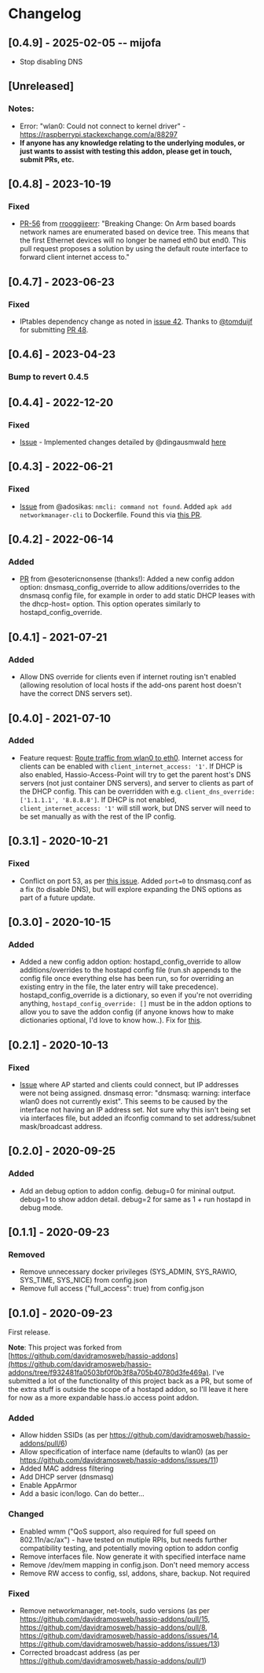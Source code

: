 # Changelog

## [0.4.9] - 2025-02-05 -- mijofa
- Stop disabling DNS

## [Unreleased]

### Notes:
- Error: "wlan0: Could not connect to kernel driver" - https://raspberrypi.stackexchange.com/a/88297
- **If anyone has any knowledge relating to the underlying modules, or just wants to assist with testing this addon, please get in touch, submit PRs, etc.**

## [0.4.8] - 2023-10-19

### Fixed
- [PR-56](https://github.com/mattlongman/Hassio-Access-Point/pull/56) from [rrooggiieerr](https://github.com/rrooggiieerr): "Breaking Change: On Arm based boards network names are enumerated based on device tree. This means that the first Ethernet devices will no longer be named eth0 but end0. This pull request proposes a solution by using the default route interface to forward client internet access to."

## [0.4.7] - 2023-06-23

### Fixed
- IPtables dependency change as noted in [issue 42](https://github.com/mattlongman/Hassio-Access-Point/issues/42#issuecomment-1579294919). Thanks to [@tomduijf](https://github.com/tomduijf) for submitting [PR 48](https://github.com/mattlongman/Hassio-Access-Point/pull/48).

## [0.4.6] - 2023-04-23

### Bump to revert 0.4.5

## [0.4.4] - 2022-12-20

### Fixed
- [Issue](https://github.com/mattlongman/Hassio-Access-Point/issues/11) - Implemented changes detailed by @dingausmwald [here](https://github.com/mattlongman/Hassio-Access-Point/issues/11#issuecomment-1360142164)

## [0.4.3] - 2022-06-21

### Fixed
- [Issue](https://github.com/mattlongman/Hassio-Access-Point/issues/31) from @adosikas: `nmcli: command not found`. Added `apk add networkmanager-cli` to Dockerfile. Found this via [this PR](https://github.com/hassio-addons/addon-ssh/pull/415).

## [0.4.2] - 2022-06-14

### Added
- [PR](https://github.com/mattlongman/Hassio-Access-Point/pull/23) from @esotericnonsense (thanks!): Added a new config addon option: dnsmasq_config_override to allow additions/overrides to the dnsmasq config file, for example in order to add static DHCP leases with the dhcp-host= option. This option operates similarly to hostapd_config_override.

## [0.4.1] - 2021-07-21

### Added
- Allow DNS override for clients even if internet routing isn't enabled (allowing resolution of local hosts if the add-ons parent host doesn't have the correct DNS servers set).

## [0.4.0] - 2021-07-10

### Added
- Feature request: [Route traffic from wlan0 to eth0](https://github.com/mattlongman/Hassio-Access-Point/issues/5). Internet access for clients can be enabled with `client_internet_access: '1'`. If DHCP is also enabled, Hassio-Access-Point will try to get the parent host's DNS servers (not just container DNS servers), and server to clients as part of the DHCP config. This can be overridden with e.g. `client_dns_override: ['1.1.1.1', '8.8.8.8']`. If DHCP is not enabled, `client_internet_access: '1'` will still work, but DNS server will need to be set manually as with the rest of the IP config.

## [0.3.1] - 2020-10-21

### Fixed
- Conflict on port 53, as per [this issue](https://github.com/mattlongman/Hassio-Access-Point/issues/3). Added `port=0` to dnsmasq.conf as a fix (to disable DNS), but will explore expanding the DNS options as part of a future update.

## [0.3.0] - 2020-10-15

### Added
- Added a new config addon option: hostapd_config_override to allow additions/overrides to the hostapd config file (run.sh appends to the config file once everything else has been run, so for overriding an existing entry in the file, the later entry will take precedence). hostapd_config_override is a dictionary, so even if you're not overriding anything, `hostapd_config_override: []` must be in the addon options to allow you to save the addon config (if anyone knows how to make dictionaries optional, I'd love to know how..). Fix for [this](https://github.com/mattlongman/Hassio-Access-Point/issues/2).

## [0.2.1] - 2020-10-13

### Fixed
- [Issue](https://github.com/mattlongman/Hassio-Access-Point/issues/1) where AP started and clients could connect, but IP addresses were not being assigned. dnsmasq error: "dnsmasq: warning: interface wlan0 does not currently exist". This seems to be caused by the interface not having an IP address set. Not sure why this isn't being set via interfaces file, but added an ifconfig command to set address/subnet mask/broadcast address.

## [0.2.0] - 2020-09-25

### Added
- Add an debug option to addon config. debug=0 for mininal output. debug=1 to show addon detail. debug=2 for same as 1 + run hostapd in debug mode.

## [0.1.1] - 2020-09-23

### Removed
- Remove unnecessary docker privileges (SYS_ADMIN, SYS_RAWIO, SYS_TIME, SYS_NICE) from config.json
- Remove full access ("full_access": true) from config.json

## [0.1.0] - 2020-09-23

First release.

**Note**: This project was forked from [https://github.com/davidramosweb/hassio-addons](https://github.com/davidramosweb/hassio-addons/tree/f932481fa0503bf0f0b3f8a705b40780d3fe469a). I've submitted a lot of the functionality of this project back as a PR, but some of the extra stuff is outside the scope of a hostapd addon, so I'll leave it here for now as a more expandable hass.io access point addon.

### Added
- Allow hidden SSIDs (as per https://github.com/davidramosweb/hassio-addons/pull/6)
- Allow specification of interface name (defaults to wlan0) (as per https://github.com/davidramosweb/hassio-addons/issues/11)
- Added MAC address filtering
- Add DHCP server (dnsmasq)
- Enable AppArmor
- Add a basic icon/logo. Can do better...

### Changed
- Enabled wmm ("QoS support, also required for full speed on 802.11n/ac/ax") - have tested on mutiple RPIs, but needs further compatibility testing, and potentially moving option to addon config
- Remove interfaces file. Now generate it with specified interface name
- Remove /dev/mem mapping in config.json. Don't need memory access
- Remove RW access to config, ssl, addons, share, backup. Not required

### Fixed
- Remove networkmanager, net-tools, sudo versions (as per https://github.com/davidramosweb/hassio-addons/pull/15, https://github.com/davidramosweb/hassio-addons/pull/8, https://github.com/davidramosweb/hassio-addons/issues/14, https://github.com/davidramosweb/hassio-addons/issues/13)
- Corrected broadcast address (as per https://github.com/davidramosweb/hassio-addons/pull/1)
